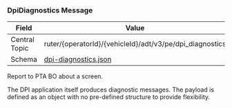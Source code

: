 ### DpiDiagnostics Message
| Field         | Value                                                       |
|---------------|-------------------------------------------------------------|
| Central Topic | ruter/{operatorId}/{vehicleId}/adt/v3/pe/dpi_diagnostics    |
| Schema        | [ dpi-diagnostics.json ](json-schemas/pe/dpi_diagnostics/dpi-diagnostics.json)|

Report to PTA BO about a screen.

The DPI application itself produces diagnostic messages.
The payload is defined as an object with no pre-defined structure to provide flexibility.
